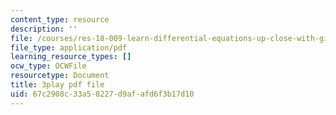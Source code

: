 ```yaml
---
content_type: resource
description: ''
file: /courses/res-18-009-learn-differential-equations-up-close-with-gilbert-strang-and-cleve-moler-fall-2015/67c2908c33a58227d9afafd6f3b17d10_SMQPt7t0bHk.pdf
file_type: application/pdf
learning_resource_types: []
ocw_type: OCWFile
resourcetype: Document
title: 3play pdf file
uid: 67c2908c-33a5-8227-d9af-afd6f3b17d10
---
```

